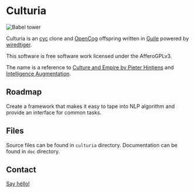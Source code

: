 # Culturia

![Babel tower](https://upload.wikimedia.org/wikipedia/commons/thumb/2/27/Tower_of_Babel_cropped_square.jpg/480px-Tower_of_Babel_cropped_square.jpg)

Culturia is an [cyc](http://www.cyc.com/) clone and [OpenCog](http://opencog.org/)
offspring written in [Guile](https://www.gnu.org/software/guile/) powered
by [wiredtiger](http://wiredtiger.com/).

This software is free software work licensed under the AfferoGPLv3.

The name is a reference to
[Culture and Empire by Pieter Hintjens](http://cultureandempire.com) and
[Intelligence Augmentation](https://en.wikipedia.org/wiki/Intelligence_amplification).

## Roadmap

Create a framework that makes it easy to tape into NLP algorithm and provide an
interface for common tasks.

## Files

Source files can be found in `culturia` directory.
Documentation can be found in `doc` directory.

## Contact

[Say héllo!](mailto:amirouche@hypermove.net)
